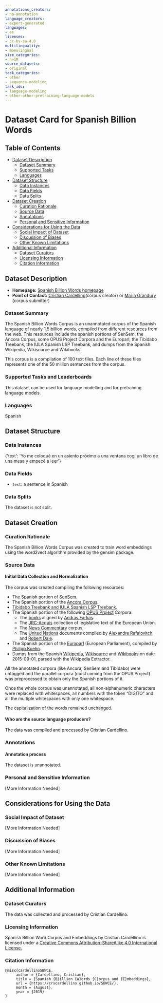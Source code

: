 ```yaml
---
annotations_creators:
- no-annotation
language_creators:
- expert-generated
languages:
- es
licenses:
- cc-by-sa-4.0
multilinguality:
- monolingual
size_categories:
- n>1M
source_datasets:
- original
task_categories:
- other
- sequence-modeling
task_ids:
- language-modeling
- other-other-pretraining-language-models
---
```


# Dataset Card for Spanish Billion Words

## Table of Contents
- [Dataset Description](#dataset-description)
  - [Dataset Summary](#dataset-summary)
  - [Supported Tasks](#supported-tasks-and-leaderboards)
  - [Languages](#languages)
- [Dataset Structure](#dataset-structure)
  - [Data Instances](#data-instances)
  - [Data Fields](#data-instances)
  - [Data Splits](#data-instances)
- [Dataset Creation](#dataset-creation)
  - [Curation Rationale](#curation-rationale)
  - [Source Data](#source-data)
  - [Annotations](#annotations)
  - [Personal and Sensitive Information](#personal-and-sensitive-information)
- [Considerations for Using the Data](#considerations-for-using-the-data)
  - [Social Impact of Dataset](#social-impact-of-dataset)
  - [Discussion of Biases](#discussion-of-biases)
  - [Other Known Limitations](#other-known-limitations)
- [Additional Information](#additional-information)
  - [Dataset Curators](#dataset-curators)
  - [Licensing Information](#licensing-information)
  - [Citation Information](#citation-information)

## Dataset Description

- **Homepage:** [Spanish Billion Words homepage](https://crscardellino.github.io/SBWCE/)
- **Point of Contact:** [Cristian Cardellino](mailto:ccardellino@unc.edu.ar)(corpus creator) or [María Grandury](mailto:mariagrandury@gmail.com) (corpus submitter)

### Dataset Summary

The Spanish Billion Words Corpus is an unannotated corpus of the Spanish language of nearly 1.5 billion words, compiled from different resources from the web. 
This resources include the spanish portions of SenSem, the Ancora Corpus, some OPUS Project Corpora and the Europarl,
the Tibidabo Treebank, the IULA Spanish LSP Treebank, and dumps from the Spanish Wikipedia, Wikisource and Wikibooks.

This corpus is a compilation of 100 text files. Each line of these files represents one of the 50 million sentences from the corpus.

### Supported Tasks and Leaderboards

This dataset can be used for language modelling and for pretraining language models.

### Languages

Spanish

## Dataset Structure

### Data Instances

{'text': 'Yo me coloqué en un asiento próximo a una ventana cogí un libro de una mesa y empecé a leer'}

### Data Fields

- `text`: a sentence in Spanish

### Data Splits
The dataset is not split.

## Dataset Creation

### Curation Rationale

The Spanish Billion Words Corpus was created to train word embeddings using the word2vect algorithm provided by the gensim package.

### Source Data

#### Initial Data Collection and Normalization

The corpus was created compiling the following resources:

- The Spanish portion of [SenSem]().
- The Spanish portion of the [Ancora Corpus](http://clic.ub.edu/corpus/en).
- [Tibidabo Treebank and IULA Spanish LSP Treebank](http://lod.iula.upf.edu/resources/metadata_TRL_Tibidabo_LSP_treebank_ES).
- The Spanish portion of the following [OPUS Project](http://opus.nlpl.eu/index.php) Corpora:
    - The [books](http://opus.nlpl.eu/Books.php) aligned by [Andras Farkas](https://farkastranslations.com/).
    - The [JRC-Acquis](http://opus.nlpl.eu/JRC-Acquis.php) collection of legislative text of the European Union.
    - The [News Commentary](http://opus.nlpl.eu/News-Commentary.php) corpus.
    - The [United Nations](http://opus.nlpl.eu/UN.php) documents compiled by [Alexandre Rafalovitch](https://www.outerthoughts.com/) and [Robert Dale](http://web.science.mq.edu.au/~rdale/).
- The Spanish portion of the [Europarl](http://statmt.org/europarl/) (European Parliament), compiled by [Philipp Koehn](https://homepages.inf.ed.ac.uk/pkoehn/).
- Dumps from the Spanish [Wikipedia](https://es.wikipedia.org/wiki/Wikipedia:Portada), [Wikisource](https://es.wikisource.org/wiki/Portada) and [Wikibooks](https://es.wikibooks.org/wiki/Portada) on date 2015-09-01, parsed with the Wikipedia Extractor.

All the annotated corpora (like Ancora, SenSem and Tibidabo) were untagged and
the parallel corpora (most coming from the OPUS Project) was preprocessed to obtain only the Spanish portions of it.

Once the whole corpus was unannotated, all non-alphanumeric characters were replaced with whitespaces, 
all numbers with the token “DIGITO” and all the multiple whitespaces with only one whitespace.

The capitalization of the words remained unchanged.

#### Who are the source language producers?

The data was compiled and processed by Cristian Cardellino.

### Annotations

#### Annotation process

The dataset is unannotated. 

### Personal and Sensitive Information

[More Information Needed]

## Considerations for Using the Data

### Social Impact of Dataset

[More Information Needed]

### Discussion of Biases

[More Information Needed]

### Other Known Limitations

[More Information Needed]

## Additional Information

### Dataset Curators

The data was collected and processed by Cristian Cardellino.

### Licensing Information

Spanish Billion Word Corpus and Embeddings by Cristian Cardellino is licensed under a 
[Creative Commons Attribution-ShareAlike 4.0 International License.](https://creativecommons.org/licenses/by-sa/4.0/)

### Citation Information
```
@misc{cardellinoSBWCE,
     author = {Cardellino, Cristian},
     title = {Spanish {B}illion {W}ords {C}orpus and {E}mbeddings},
     url = {https://crscardellino.github.io/SBWCE/},
     month = {August},
     year = {2019}
}
```